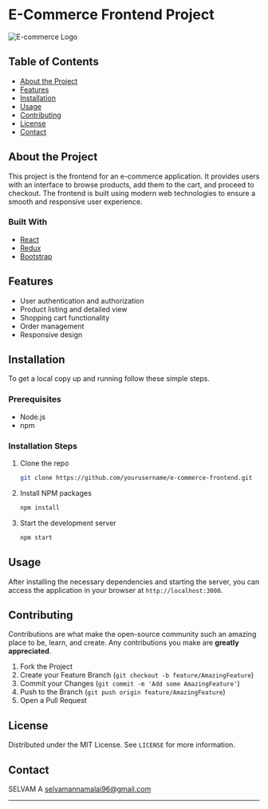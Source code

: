 
# E-Commerce Frontend Project

![E-commerce Logo](path/to/logo.png)

## Table of Contents

- [About the Project](#about-the-project)
- [Features](#features)
- [Installation](#installation)
- [Usage](#usage)
- [Contributing](#contributing)
- [License](#license)
- [Contact](#contact)

## About the Project

This project is the frontend for an e-commerce application. It provides users with an interface to browse products, add them to the cart, and proceed to checkout. The frontend is built using modern web technologies to ensure a smooth and responsive user experience.

### Built With

- [React](https://reactjs.org/)
- [Redux](https://redux.js.org/)
- [Bootstrap](https://getbootstrap.com/)

## Features

- User authentication and authorization
- Product listing and detailed view
- Shopping cart functionality
- Order management
- Responsive design

## Installation

To get a local copy up and running follow these simple steps.

### Prerequisites

- Node.js
- npm

### Installation Steps

1. Clone the repo

   ```sh
   git clone https://github.com/yourusername/e-commerce-frontend.git
   ```

2. Install NPM packages

   ```sh
   npm install
   ```

3. Start the development server

   ```sh
   npm start
   ```

## Usage

After installing the necessary dependencies and starting the server, you can access the application in your browser at `http://localhost:3000`. 

## Contributing

Contributions are what make the open-source community such an amazing place to be, learn, and create. Any contributions you make are **greatly appreciated**.

1. Fork the Project
2. Create your Feature Branch (`git checkout -b feature/AmazingFeature`)
3. Commit your Changes (`git commit -m 'Add some AmazingFeature'`)
4. Push to the Branch (`git push origin feature/AmazingFeature`)
5. Open a Pull Request

## License

Distributed under the MIT License. See `LICENSE` for more information.

## Contact

SELVAM A     selvamannamalai96@gmail.com

---
